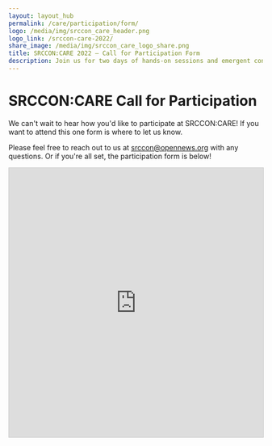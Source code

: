 ```yaml
---
layout: layout_hub
permalink: /care/participation/form/
logo: /media/img/srccon_care_header.png
logo_link: /srccon-care-2022/
share_image: /media/img/srccon_care_logo_share.png
title: SRCCON:CARE 2022 — Call for Participation Form
description: Join us for two days of hands-on sessions and emergent conversations to reflect on caring as a practice in journalism.
---
```


# SRCCON:CARE Call for Participation

We can't wait to hear how you'd like to participate at SRCCON:CARE! If you want to attend this one form is where to let us know. 

Please feel free to reach out to us at [srccon@opennews.org](mailto:srccon@opennews.org) with any questions. Or if you're all set, the participation form is below!

<iframe class="airtable-embed" src="https://airtable.com/embed/shrWZKjuTOMF9fY8L?backgroundColor=green" frameborder="0" onmousewheel="" width="100%" height="533" style="background: transparent; border: 1px solid #ccc;"></iframe>
